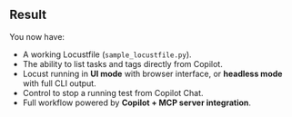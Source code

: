 ## Result

You now have:

* A working Locustfile (`sample_locustfile.py`).
* The ability to list tasks and tags directly from Copilot.
* Locust running in **UI mode** with browser interface, or **headless mode** with full CLI output.
* Control to stop a running test from Copilot Chat.
* Full workflow powered by **Copilot + MCP server integration**.
